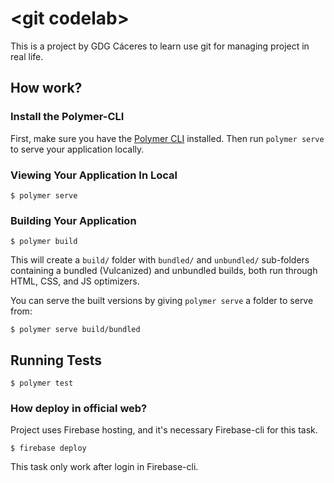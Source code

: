 # \<git codelab\>

This is a project by GDG Cáceres to learn use git for managing project in real life.

## How work?

### Install the Polymer-CLI

First, make sure you have the [Polymer CLI](https://www.npmjs.com/package/polymer-cli) installed. Then run `polymer serve` to serve your application locally.

### Viewing Your Application In Local

```
$ polymer serve
```

### Building Your Application

```
$ polymer build
```

This will create a `build/` folder with `bundled/` and `unbundled/` sub-folders
containing a bundled (Vulcanized) and unbundled builds, both run through HTML,
CSS, and JS optimizers.

You can serve the built versions by giving `polymer serve` a folder to serve
from:

```
$ polymer serve build/bundled
```

## Running Tests

```
$ polymer test
```

### How deploy in official web?

Project uses Firebase hosting, and it's necessary Firebase-cli for this task.

```
$ firebase deploy
```

This task only work after login in Firebase-cli.
